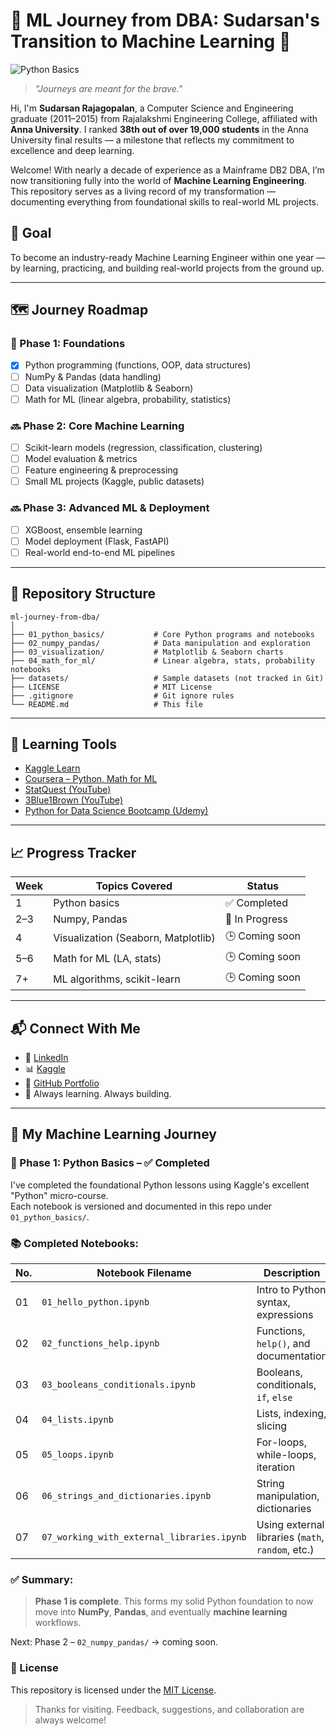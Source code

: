 # 🧠 ML Journey from DBA: Sudarsan's Transition to Machine Learning 🚀

![Python Basics](https://img.shields.io/badge/Python_Basics-Completed-brightgreen?style=flat-square&logo=python)

> *"Journeys are meant for the brave."*

Hi, I'm **Sudarsan Rajagopalan**, a Computer Science and Engineering graduate (2011–2015) from Rajalakshmi Engineering College, affiliated with **Anna University**. I ranked **38th out of over 19,000 students** in the Anna University final results — a milestone that reflects my commitment to excellence and deep learning.

Welcome! With nearly a decade of experience as a Mainframe DB2 DBA, I’m now transitioning fully into the world of **Machine Learning Engineering**. This repository serves as a living record of my transformation — documenting everything from foundational skills to real-world ML projects.

## 🎯 Goal

To become an industry-ready Machine Learning Engineer within one year — by learning, practicing, and building real-world projects from the ground up.

---

## 🗺️ Journey Roadmap

### 🔄 Phase 1: Foundations
- [X] Python programming (functions, OOP, data structures)
- [ ] NumPy & Pandas (data handling)
- [ ] Data visualization (Matplotlib & Seaborn)
- [ ] Math for ML (linear algebra, probability, statistics)

### 🔜 Phase 2: Core Machine Learning
- [ ] Scikit-learn models (regression, classification, clustering)
- [ ] Model evaluation & metrics
- [ ] Feature engineering & preprocessing
- [ ] Small ML projects (Kaggle, public datasets)

### 🔜 Phase 3: Advanced ML & Deployment
- [ ] XGBoost, ensemble learning
- [ ] Model deployment (Flask, FastAPI)
- [ ] Real-world end-to-end ML pipelines

---

## 🧪 Repository Structure

```text
ml-journey-from-dba/
│
├── 01_python_basics/           # Core Python programs and notebooks
├── 02_numpy_pandas/            # Data manipulation and exploration
├── 03_visualization/           # Matplotlib & Seaborn charts
├── 04_math_for_ml/             # Linear algebra, stats, probability notebooks
├── datasets/                   # Sample datasets (not tracked in Git)
├── LICENSE                     # MIT License
├── .gitignore                  # Git ignore rules
└── README.md                   # This file
```

---

## 🧠 Learning Tools

- [Kaggle Learn](https://www.kaggle.com/learn)
- [Coursera – Python, Math for ML](https://www.coursera.org/)
- [StatQuest (YouTube)](https://www.youtube.com/user/joshstarmer)
- [3Blue1Brown (YouTube)](https://www.youtube.com/@3blue1brown)
- [Python for Data Science Bootcamp (Udemy)](https://www.udemy.com/course/python-for-data-science-and-machine-learning-bootcamp/)

---

## 📈 Progress Tracker
| Week | Topics Covered                      | Status          |
|------|-------------------------------------|-----------------|
| 1    | Python basics                       | ✅ Completed    |
| 2–3  | Numpy, Pandas                       | 🔄 In Progress  |
| 4    | Visualization (Seaborn, Matplotlib) | 🕒 Coming soon  |
| 5–6  | Math for ML (LA, stats)             | 🕒 Coming soon  |
| 7+   | ML algorithms, scikit-learn         | 🕒 Coming soon  |

---

## 📬 Connect With Me

- 💼 [LinkedIn](https://www.linkedin.com/in/sudarsan-rajagopalan-17572b61)
- 📊 [Kaggle](https://www.kaggle.com/sudarsanr)
- 🐍 [GitHub Portfolio](https://github.com/SudarsanRajagopalan)
- 🧠 Always learning. Always building.

---

## 🚀 My Machine Learning Journey

### 🧠 Phase 1: Python Basics – ✅ Completed

I've completed the foundational Python lessons using Kaggle's excellent "Python" micro-course.  
Each notebook is versioned and documented in this repo under `01_python_basics/`.

### 📚 Completed Notebooks:

| No.| Notebook Filename | Description |
|----|-------------------|-------------|
| 01 | `01_hello_python.ipynb` | Intro to Python syntax, expressions |
| 02 | `02_functions_help.ipynb` | Functions, `help()`, and documentation |
| 03 | `03_booleans_conditionals.ipynb` | Booleans, conditionals, `if`, `else` |
| 04 | `04_lists.ipynb` | Lists, indexing, slicing |
| 05 | `05_loops.ipynb` | For-loops, while-loops, iteration |
| 06 | `06_strings_and_dictionaries.ipynb` | String manipulation, dictionaries |
| 07 | `07_working_with_external_libraries.ipynb` | Using external libraries (`math`, `random`, etc.) |

### ✅ Summary:
> **Phase 1 is complete**. This forms my solid Python foundation to now move into **NumPy**, **Pandas**, and eventually **machine learning** workflows.

Next: Phase 2 – `02_numpy_pandas/` → coming soon.


### 🔖 License

This repository is licensed under the [MIT License](LICENSE).

> Thanks for visiting. Feedback, suggestions, and collaboration are always welcome!
